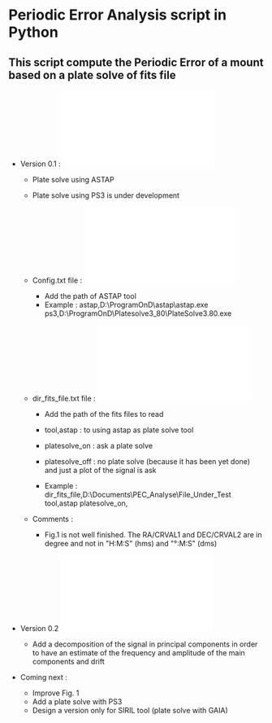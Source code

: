 # Periodic Error Analysis script in Python

## This script compute the Periodic Error of a mount based on a plate solve of fits file

* Version 0.1 : ![](PEC_Analysis_v0p1.py)
  *   Plate solve using ASTAP 
  *   Plate solve using PS3 is under development

  * Config.txt file : ![](config.txt)
     * Add the path of ASTAP tool
     * Example : 
       astap,D:\ProgramOnD\astap\astap.exe
       ps3,D:\ProgramOnD\Platesolve3_80\PlateSolve3.80.exe

   * dir_fits_file.txt file : ![](dir_fits_file.txt)
     * Add the path of the fits files to read
     * tool,astap     : to using astap as plate solve tool
     * platesolve_on  : ask a plate solve
     * platesolve_off : no plate solve (because it has been yet done) and just
                      a plot of the signal is ask

     * Example : 
       dir_fits_file,D:\Documents\PEC_Analyse\File_Under_Test
       tool,astap
       platesolve_on, 

  * Comments : 
    * Fig.1 is not well finished. The RA/CRVAL1 and DEC/CRVAL2 are in degree and 
    not in "H:M:S" (hms) and "°:M:S" (dms)
    

*  Version 0.2 ![](PEC_Analysis_v0p2.py)
    * Add a decomposition of the signal in principal components in order to have
    an estimate of the frequency and amplitude of the main components and drift

* Coming next :
    * Improve Fig. 1
    * Add a plate solve with PS3
    * Design a version only for SIRIL tool (plate solve with GAIA)



